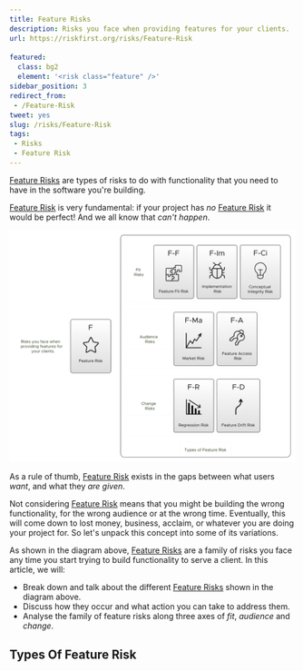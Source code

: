 ```yaml
---
title: Feature Risks
description: Risks you face when providing features for your clients.
url: https://riskfirst.org/risks/Feature-Risk

featured: 
  class: bg2
  element: '<risk class="feature" />'
sidebar_position: 3
redirect_from: 
 - /Feature-Risk
tweet: yes
slug: /risks/Feature-Risk
tags: 
 - Risks
 - Feature Risk
---
```


[Feature Risks](Feature-Risk.md) are types of risks to do with functionality that you need to have in the software you're building.  

[Feature Risk](Feature-Risk.md) is very fundamental:  if your project has _no_ [Feature Risk](Feature-Risk.md) it would be perfect!  And we all know that _can't happen_.

![Feature Risk Family](/img/generated/risks/feature/feature-risks.png)

As a rule of thumb, [Feature Risk](Feature-Risk.md) exists in the gaps between what users _want_, and what they _are given_.

Not considering [Feature Risk](Feature-Risk.md) means that you might be building the wrong functionality, for the wrong audience or at the wrong time.  Eventually, this will come down to lost money, business, acclaim, or whatever you are doing your project for.  So let's unpack this concept into some of its variations.

As shown in the diagram above, [Feature Risks](Feature-Risk.md) are a family of risks you face any time you start trying to build functionality to serve a client.  In this article, we will:
 - Break down and talk about the different [Feature Risks](Feature-Risk.md) shown in the diagram above.  
 - Discuss how they occur and what action you can take to address them.
 - Analyse the family of feature risks along three axes of _fit_, _audience_ and _change_.
 
## Types Of Feature Risk

<TagList tag="Feature Risk" filter="risks/Feature-Risks" /> 

